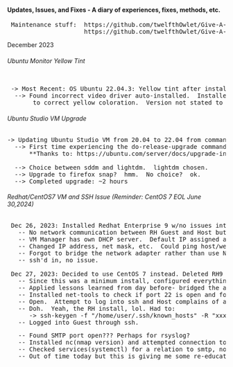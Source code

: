 #### Updates, Issues, and Fixes - A diary of experiences, fixes, methods, etc.


<pre>
 Maintenance stuff:  https://github.com/twelfthOwlet/Give-A-Hoot/blob/main/slw_Automobile_README.md 
                     https://github.com/twelfthOwlet/Give-A-Hoot/blob/main/slw_Bicycle_Rebuild_README.md    
</pre>

December 2023

###### Ubuntu Monitor Yellow Tint 
<pre> 
 -> Most Recent: OS Ubuntu 22.04.3: Yellow tint after installing 2nd monitor.  
  --> Found incorrect video driver auto-installed.  Installed correct Nvidia driver package 
       to correct yellow coloration.  Version not stated to prevent compatibility issues.
</pre>  
###### Ubuntu Studio VM Upgrade
<pre>
-> Updating Ubuntu Studio VM from 20.04 to 22.04 from command line.  
  --> First time experiencing the do-release-upgrade command.  
      **Thanks to: https://ubuntu.com/server/docs/upgrade-introduction 

  --> Choice between sddm and lightdm.  lightdm chosen.
  --> Upgrade to firefox snap?  hmm.  No choice?  ok. 
  --> Completed upgrade: ~2 hours
</pre>

###### Redhat/CentOS7 VM and SSH Issue (Reminder: CentOS 7 EOL June 30,2024)
<pre>
 Dec 26, 2023: Installed Redhat Enterprise 9 w/no issues into VirtualBox. SSH and IP assignment issue.
   -- No network communication between RH Guest and Host but can access web. 
   -- VM Manager has own DHCP server.  Default IP assigned and NAT-ted.
   -- Changed IP address, net mask, etc.  Could ping host/web, but no ping from host.
   -- Forgot to bridge the network adapter rather than use NAT.
   -- ssh'd in, no issue.

 Dec 27, 2023: Decided to use CentOS 7 instead. Deleted RH9 from VM. SSH issue again, as suspected.
   -- Since this was a minimum install, configured everything for Guest network via config files through vi.
   -- Applied lessons learned from day before- bridged the adapter.  
   -- Installed net-tools to check if port 22 is open and for routing information
   -- Open.  Attempt to log into ssh and Host complains of a different remote host attached to IP address.
   -- Doh.  Yeah, the RH install, lol. Had to:
      -> ssh-keygen -f "/home/user/.ssh/known_hosts" -R "xxx.xx.x.xx"
   -- Logged into Guest through ssh.
</pre>
<pre>
   -- Found SMTP port open??? Perhaps for rsyslog?
   -- Installed nc(nmap version) and attempted connection to make sure it is live-- yep.
   -- Checked services(systemctl) for a relation to smtp, nothing seen or grepped.
   -- Out of time today but this is giving me some re-education of Linux commands on RH-based OS. 
</pre>
